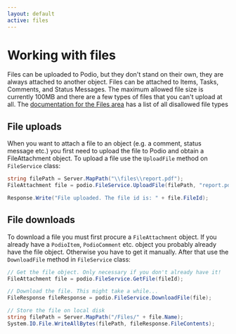 ```yaml
---
layout: default
active: files
---
```

# Working with files
Files can be uploaded to Podio, but they don't stand on their own, they are always attached to another object. Files can be attached to Items, Tasks, Comments, and Status Messages. The maximum allowed file size is currently 100MB and there are a few types of files that you can't upload at all. The [documentation for the Files area](https://developers.nextpodio.dk/doc/files) has a list of all disallowed file types

## File uploads
When you want to attach a file to an object (e.g. a comment, status message etc.) you first need to upload the file to Podio and obtain a FileAttachment object. To upload a file use the `UploadFile` method on `FileService` class:

```csharp
string filePath = Server.MapPath("\\files\\report.pdf");
FileAttachment file = podio.FileService.UploadFile(filePath, "report.pdf");

Response.Write("File uploaded. The file id is: " + file.FileId);
```

## File downloads
To download a file you must first procure a `FileAttachment` object. If you already have a `PodioItem`, `PodioComment` etc. object you probably already have the file object. Otherwise you have to get it manually. After that use the `DownloadFile` method in `FileService` class:

```csharp
// Get the file object. Only necessary if you don't already have it!
FileAttachment file = podio.FileService.GetFile(fileId);

// Download the file. This might take a while...
FileResponse fileResponse = podio.FileService.DownloadFile(file);

// Store the file on local disk
string filePath = Server.MapPath("/Files/" + file.Name);
System.IO.File.WriteAllBytes(filePath, fileResponse.FileContents);
```

